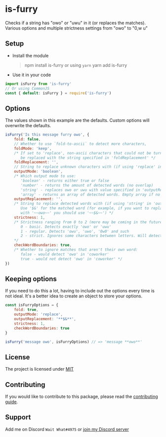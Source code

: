 # is-furry
Checks if a string has "owo" or "uwu" in it (or replaces the matches). Various options and multiple strictness settings from "owo" to "0,w u"

## Setup
- Install the module
    > npm install is-furry
    or using `yarn`
    > yarn add is-furry
- Use it in your code
```js
import isFurry from 'is-furry'
// Or using CommonJS
const { default: isFurry } = require('is-furry')
```

## Options
The values shown in this example are the defaults. Custom options will overwrite the defaults.
```js
isFurry('Is this message furry owo', {
    fold: false,
    // Whether to use `fold-to-ascii` to detect more characters,
    foldMode: 'keep',
    /* If set to 'replace', non-ascii characters that could not be turned into ascii will 
       be replaced with the string specified in 'foldReplacement' */
    foldReplacement: '',
    // String to replace unknown characters with (if using 'replace' in 'foldMode')
    outputMode: 'boolean',
    /* Which output mode to use:
       'boolean' - returns either true or false
       'number' - returns the amount of detected words (no overlap)
       'string' - replaces owo or uwu with value specified in 'outputReplacement'. 
       'array' - returns an array of detected words. Empty array if no words are found */
    outputReplacement: '',
    /* String to replace detected words with (if using 'string' in 'outputMode').
       Use '$&' for the matched word (for example, if you want to replace 'owo' 
       with '~~owo~~' you should use '~~$&~~') */
    strictness: 1, 
    /* Strictness ranging from 0 to 2 (more may be coming in the future):
       0 - basic. Detects exactly 'owo' or 'uwu'
       1 - regular. Detects 'owu', 'uwo', '0w0' and such
       2 - strict. Ignores some characters between letters. Will detect '0,,**w**uuuu'
    */
    checkWordBoundaries: true,
    /* Whether to ignore matches that aren't their own word:
       false - would detect 'owo' in 'coworker'
       true - would not detect 'owo' in 'coworker' */
})
```

## Keeping options
If you need to do this a lot, having to include out the options every time is not ideal. It's a better idea to create an object to store your options.
```js
const isFurryOptions = {
    fold: true,
    outputMode: 'replace',
    outputReplacement: '**$&**',
    strictness: 1,
    checkWordBoundaries: true
}

isFurry('message owo', isFurryOptions) // => 'message **owo**'
```

## License
The project is licensed under [MIT](https://gitlab.com/Wait_What_/is-furry/-/blob/master/LICENSE.md)

## Contributing
If you would like to contribute to this package, please read the [contributing guide](https://gitlab.com/Wait_What_/is-furry/-/blob/master/CONTRIBUTING.md).

## Support
Add me on Discord `Wait What#4975` or [join my Discord server](https://discord.gg/N8Fqcuk)
